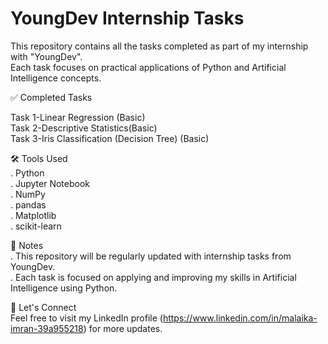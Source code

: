 # YoungDev Internship Tasks

This repository contains all the tasks completed as part of my internship with "YoungDev".  
Each task focuses on practical applications of Python and Artificial Intelligence concepts.

✅ Completed Tasks

  Task 1-Linear Regression (Basic)            
  Task 2-Descriptive Statistics(Basic)               
  Task 3-Iris Classification (Decision Tree) (Basic)  

🛠️ Tools Used  
. Python  
. Jupyter Notebook  
. NumPy  
. pandas  
. Matplotlib  
. scikit-learn  

📌 Notes  
. This repository will be regularly updated with internship tasks from YoungDev.  
. Each task is focused on applying and improving my skills in Artificial Intelligence using Python.

🔗 Let's Connect  
Feel free to visit my LinkedIn profile (https://www.linkedin.com/in/malaika-imran-39a955218) for more updates.
 
